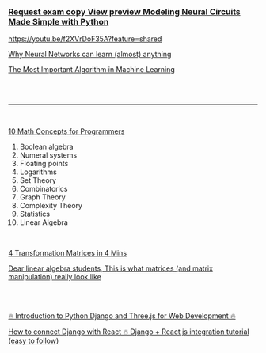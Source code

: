 ### [Request exam copy View preview Modeling Neural Circuits Made Simple with Python](https://mitpress.mit.edu/9780262548083/modeling-neural-circuits-made-simple-with-python/)

https://youtu.be/f2XVrDoF35A?feature=shared

[Why Neural Networks can learn (almost) anything](https://youtu.be/0QczhVg5HaI?feature=shared)

[The Most Important Algorithm in Machine Learning](https://youtu.be/SmZmBKc7Lrs?feature=shared)

<br>
<br>

---

<br>

[10 Math Concepts for Programmers](https://youtu.be/bOCHTHkBoAs?feature=shared)

1. Boolean algebra
2. Numeral systems
3. Floating points
4. Logarithms
5. Set Theory
6. Combinatorics
7. Graph Theory
8. Complexity Theory
9. Statistics
10. Linear Algebra

<br>

[4 Transformation Matrices in 4 Mins](https://youtu.be/7LP-cvulcxU?feature=shared)

[Dear linear algebra students, This is what matrices (and matrix manipulation) really look like](https://youtu.be/4csuTO7UTMo?feature=shared)

<br>
<br>

[🔥 Introduction to Python Django and Three.js for Web Development 🔥](https://youtu.be/MOif6TIjxtA?feature=shared)

[How to connect Django with React 🔥 Django + React js integration tutorial (easy to follow)](https://youtu.be/eXrwF4LXF5c?feature=shared)
